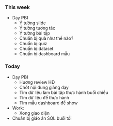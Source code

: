 ### This week
- Dạy PBI
	- Ý tưởng slide
	- Ý tưởng tương tác
	- Ý tưởng bài tập
	- Chuẩn bị quà như thế nào?
	- Chuẩn bị quiz
	- Chuẩn bị dataset
	- Chuẩn bị dashboard mẫu
	
### Today
- Dạy PBI
	- Hương review HĐ
	- Chốt nội dung giảng dạy
	- Tìm dữ liệu làm bài tập thực hành buổi chiều
	- Tìm dữ liệu để thực hành
	- Tìm mẫu dashboard để show
- Work:
	- Xong giao diện
- Chuẩn bị giáo án SQL buổi tối
